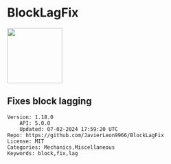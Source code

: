 # BlockLagFix
<img src="https://raw.githubusercontent.com/JavierLeon9966/BlockLagFix/9d6fad6aa40548c686d7466e2fa0c2467cda70a7/icon.gif" width="128" height="128" />

## Fixes block lagging
```properties
Version: 1.18.0
    API: 5.0.0
    Updated: 07-02-2024 17:59:20 UTC
Repo: https://github.com/JavierLeon9966/BlockLagFix
License: MIT
Categories: Mechanics,Miscellaneous
Keywords: block,fix,lag
```